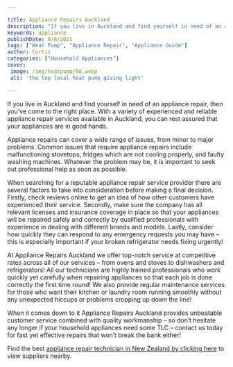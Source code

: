 ```yaml
---

title: Appliance Repairs Auckland
description: "If you live in Auckland and find yourself in need of an appliance repair, then you’ve come to the right place. With a variety of e...check it out to learn"
keywords: appliance
publishDate: 9/8/2021
tags: ["Heat Pump", "Appliance Repair", "Appliance Guide"]
author: Curtis
categories: ["Household Appliances"]
cover: 
 image: /img/heatpump/88.webp
 alt: 'the top local heat pump giving light'

---
```


If you live in Auckland and find yourself in need of an appliance repair, then you’ve come to the right place. With a variety of experienced and reliable appliance repair services available in Auckland, you can rest assured that your appliances are in good hands.

Appliance repairs can cover a wide range of issues, from minor to major problems. Common issues that require appliance repairs include malfunctioning stovetops, fridges which are not cooling properly, and faulty washing machines. Whatever the problem may be, it is important to seek out professional help as soon as possible.

When searching for a reputable appliance repair service provider there are several factors to take into consideration before making a final decision. Firstly, check reviews online to get an idea of how other customers have experienced their service. Secondly, make sure the company has all relevant licenses and insurance coverage in place so that your appliances will be repaired safely and correctly by qualified professionals with experience in dealing with different brands and models. Lastly, consider how quickly they can respond to any emergency requests you may have – this is especially important if your broken refrigerator needs fixing urgently! 

At Appliance Repairs Auckland we offer top-notch service at competitive rates across all of our services – from ovens and stoves to dishwashers and refrigerators! All our technicians are highly trained professionals who work quickly yet carefully when repairing appliances so that each job is done correctly the first time round! We also provide regular maintenance services for those who want their kitchen or laundry room running smoothly without any unexpected hiccups or problems cropping up down the line! 

When it comes down to it Appliance Repairs Auckland provides unbeatable customer service combined with quality workmanship – so don’t hesitate any longer if your household appliances need some TLC – contact us today for fast yet effective repairs that won’t break the bank either!

Find the best <a href="/pages/appliance-repair-technicians-in-auckland">appliance repair technician in New Zealand by clicking here</a> to view suppliers nearby.
